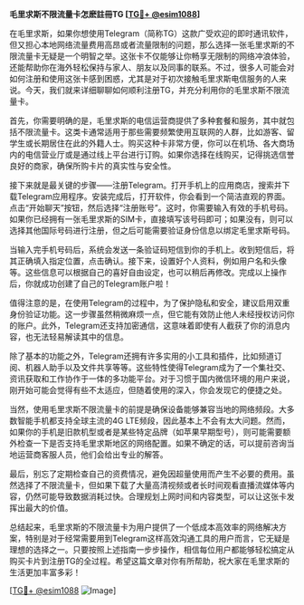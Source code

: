 **毛里求斯不限流量卡怎麽註冊TG [[TG💪+ @esim1088](https://t.me/s/esim1088)]**

在毛里求斯，如果你想使用Telegram（简称TG）这款广受欢迎的即时通讯软件，但又担心本地网络流量费用高昂或者流量限制的问题，那么选择一张毛里求斯的不限流量卡无疑是一个明智之举。这张卡不仅能够让你畅享无限制的网络冲浪体验，还能帮助你在海外轻松保持与家人、朋友以及同事的联系。不过，很多人可能会对如何注册和使用这张卡感到困惑，尤其是对于初次接触毛里求斯电信服务的人来说。今天，我们就来详细聊聊如何顺利注册TG，并充分利用你的毛里求斯不限流量卡。

首先，你需要明确的是，毛里求斯的电信运营商提供了多种套餐和服务，其中就包括不限流量卡。这类卡通常适用于那些需要频繁使用互联网的人群，比如游客、留学生或长期居住在此的外籍人士。购买这种卡非常方便，你可以在机场、各大商场内的电信营业厅或是通过线上平台进行订购。如果你选择在线购买，记得挑选信誉良好的商家，确保所购卡片的真实性与安全性。

接下来就是最关键的步骤——注册Telegram。打开手机上的应用商店，搜索并下载Telegram应用程序。安装完成后，打开软件，你会看到一个简洁直观的界面。点击“开始聊天”按钮，然后选择“注册账号”。这时，你需要输入有效的手机号码。如果你已经拥有一张毛里求斯的SIM卡，直接填写该号码即可；如果没有，则可以选择其他国际号码进行注册，但之后可能需要验证身份信息以绑定毛里求斯号码。

当输入完手机号码后，系统会发送一条验证码短信到你的手机上。收到短信后，将其正确填入指定位置，点击确认。接下来，设置好个人资料，例如用户名和头像等。这些信息可以根据自己的喜好自由设定，也可以稍后再修改。完成以上操作后，你就成功创建了自己的Telegram账户啦！

值得注意的是，在使用Telegram的过程中，为了保护隐私和安全，建议启用双重身份验证功能。这一步骤虽然稍微麻烦一点，但它能有效防止他人未经授权访问你的账户。此外，Telegram还支持加密通信，这意味着即使有人截获了你的消息内容，也无法轻易解读其中的信息。

除了基本的功能之外，Telegram还拥有许多实用的小工具和插件，比如频道订阅、机器人助手以及文件共享等等。这些特性使得Telegram成为了一个集社交、资讯获取和工作协作于一体的多功能平台。对于习惯于国内微信环境的用户来说，刚开始可能会觉得有些不太适应，但随着使用的深入，你会发现它的便捷之处。

当然，使用毛里求斯不限流量卡的前提是确保设备能够兼容当地的网络频段。大多数智能手机都支持全球主流的4G LTE频段，因此基本上不会有太大问题。然而，如果你的手机是旧款机型或者是某些特定品牌（如苹果早期型号），则可能需要额外检查一下是否支持毛里求斯地区的网络配置。如果不确定的话，可以提前咨询当地运营商客服人员，他们会给出专业的解答。

最后，别忘了定期检查自己的资费情况，避免因超量使用而产生不必要的费用。虽然选择了不限流量卡，但如果下载了大量高清视频或者长时间观看直播流媒体等内容，仍然可能导致数据消耗过快。合理规划上网时间和内容类型，可以让这张卡发挥出最大的价值。

总结起来，毛里求斯的不限流量卡为用户提供了一个低成本高效率的网络解决方案，特别是对于经常需要用到Telegram这样高效沟通工具的用户而言，它无疑是理想的选择之一。只要按照上述指南一步步操作，相信每位用户都能够轻松搞定从购买卡片到注册TG的全过程。希望这篇文章对你有所帮助，祝大家在毛里求斯的生活更加丰富多彩！

[[TG💪+ @esim1088](https://t.me/s/esim1088) ![Image](https://i.postimg.cc/4NQfJmqS/Snipaste-2025-05-13-00-14-12.png)]